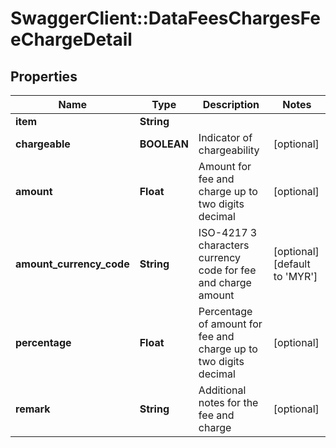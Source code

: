 # SwaggerClient::DataFeesChargesFeeChargeDetail

## Properties
Name | Type | Description | Notes
------------ | ------------- | ------------- | -------------
**item** | **String** |  | 
**chargeable** | **BOOLEAN** | Indicator of chargeability | [optional] 
**amount** | **Float** | Amount for fee and charge up to two digits decimal | [optional] 
**amount_currency_code** | **String** | ISO-4217 3 characters currency code for fee and charge amount | [optional] [default to &#x27;MYR&#x27;]
**percentage** | **Float** | Percentage of amount for fee and charge up to two digits decimal | [optional] 
**remark** | **String** | Additional notes for the fee and charge | [optional] 

